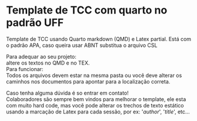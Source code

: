 # Template de TCC com quarto no padrão UFF

Template de TCC usando Quarto markdown (QMD) e Latex partial. Está com o padrão APA, caso queira usar ABNT substitua o arquivo CSL

Para adequar ao seu projeto: <br>
altere os textos no QMD e no TEX. <br>
Para funcionar:<br>
Todos os arquivos devem estar na mesma pasta ou você deve alterar os caminhos nos documentos para apontar para a localização correta.<br>

Caso tenha alguma dúvida é so entrar em contato!<br>
Colaboradores são sempre bem vindos para melhorar o template, ele esta com muito hard code, mas você pode alterar os trechos de texto estático usando a marcação de Latex para cada sessão, por ex: '$author$', '$title$', etc...
